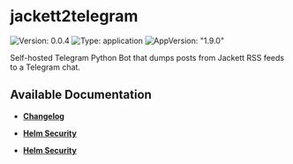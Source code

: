 # jackett2telegram

![Version: 0.0.4](https://img.shields.io/badge/Version-0.0.4-informational?style=flat-square) ![Type: application](https://img.shields.io/badge/Type-application-informational?style=flat-square) ![AppVersion: "1.9.0"](https://img.shields.io/badge/AppVersion-"1.9.0"-informational?style=flat-square)

Self-hosted Telegram Python Bot that dumps posts from Jackett RSS feeds to a Telegram chat.

## Available Documentation

- [**Changelog**](CHANGELOG)

- [**Helm Security**](container-security)

- [**Helm Security**](helm-security)

